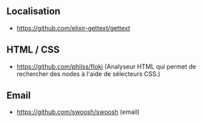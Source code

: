 
## Localisation
- https://github.com/elixir-gettext/gettext

## HTML / CSS
-   https://github.com/philss/floki (Analyseur HTML qui permet de rechercher des nodes à l'aide de sélecteurs CSS.)

## Email
- https://github.com/swoosh/swoosh (email)